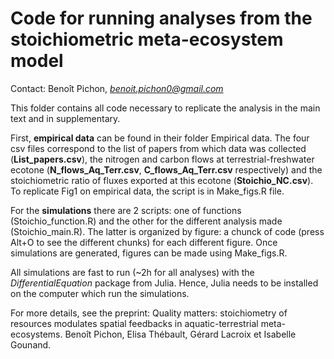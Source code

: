 # Code for running analyses from the stoichiometric meta-ecosystem model

Contact: Benoît Pichon, *benoit.pichon0@gmail.com*

This folder contains all code necessary to replicate the analysis in the main text and in supplementary. 

First, **empirical data** can be found in their folder Empirical data. The four csv files correspond to the list of papers from which data was collected (**List_papers.csv**), the nitrogen and carbon flows at terrestrial-freshwater ecotone (**N_flows_Aq_Terr.csv**, **C_flows_Aq_Terr.csv** respectively) and the stoichiometric ratio of fluxes exported at this ecotone (**Stoichio_NC.csv**).
To replicate Fig1 on empirical data, the script is in Make_figs.R file.

For the **simulations** there are 2 scripts: one of functions (Stoichio_function.R) and the other for the different analysis made (Stoichio_main.R). The latter is organized by figure: a chunck of code (press Alt+O to see the different chunks) for each different figure. Once simulations are generated, figures can be made using Make_figs.R.

All simulations are fast to run (~2h for all analyses) with the *DifferentialEquation* package from Julia. Hence, Julia needs to be installed on the computer which run the simulations.

For more details, see the preprint: Quality matters: stoichiometry of resources modulates spatial feedbacks in aquatic-terrestrial meta-ecosystems. Benoît Pichon, Elisa Thébault, Gérard Lacroix et Isabelle Gounand.